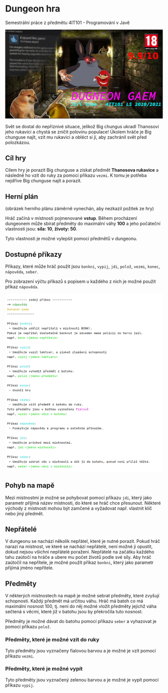 # Dungeon hra
Semestrální práce z předmětu 4IT101 - Programování v Javě

![Banner](images/banner.png)

Svět se dostal do nepříznivé situace, jelikož Big chungus ukradl Thanosovi jeho rukavici a
chystá se zničit polovinu populace! Úkolem hráče je Big chunguse najít, vzít mu rukavici
a obléct si jí, aby zachránil svět před polozkázou.

## Cíl hry 

Cílem hry je porazit Big chunguse a získat předmět **Thanosova rukavice** a následně ho vzít do ruky za 
pomocí příkazu `vezmi`. K tomu je potřeba nejdříve Big chunguse najít a porazit.

## Herní plán

(obrázek herního plánu záměrně vynechán, aby nezkazil požitek ze hry)

Hráč začíná v místnosti pojmenované **vstup**. Během procházení dungeonem může sbírat
předměty do maximální váhy **100** a jeho počáteční vlastnosti jsou: **síla: 10**, **životy: 50**.

Tyto vlastnosti je možné vylepšit pomocí předmětů v dungeonu.

## Dostupné příkazy

Příkazy, které může hráč použít jsou `bonkni`, `vypij`, `jdi`, `polož`, `vezmi`, `konec`,
`nápověda`, `seber`.

Pro zobrazení výčtu příkazů s popisem u každého z nich je možné použít příkaz `nápověda`.

![Screenshot vykonaného příkazu `nápověda`](images/napoveda.png)

## Pohyb na mapě

Mezi místnostmi je možné se pohybovat pomocí příkazu `jdi`, který jako parametr příjímá název místnosti, do které
se hráč chce přesunout. Některé východy z místnosti mohou být zamčené a vyžadovat např. vlastnit klíč nebo jiný předmět.

## Nepřátelé

V dungeonu se nachází několik nepřátel, které je nutné porazit. Pokud hráč narazí na místnost, ve které se nachází
nepřátelé, není možné ji opustit, dokud nejsou všichni nepřátelé poraženi. Nepřátelé na začátku každého tahu
zaútočí na hráče a ubere mu počet životů podle své síly. Aby hráč zaútočil na nepřítele, je možné použít příkaz
`bonkni`, který jako parametr přijímá jméno nepřítele.

## Předměty

V některých místnostech na mapě je možné sebrat předměty, které zvyšují schopnosti. Každý předmět má 
určitou váhu. Hráč má batoh co má maximální nosnost 100, tj. není do něj možné vložit předměty
jejichž váha sečtená s věcmi, které již v batohu jsou by překročila tuto nosnost.

Předměty je možné dávat do batohu pomocí příkazu `seber` a vyhazovat je pomocí příkazu `polož`.

### Předměty, které je možné vzít do ruky

Tyto předměty jsou vyznačeny fialovou barvou a je možné je vzít pomocí příkazu `vezmi`.

### Předměty, které je možné vypít

Tyto předměty jsou vyznačený zelenou barvou a je možné je vypít pomocí příkazu `vypij`.